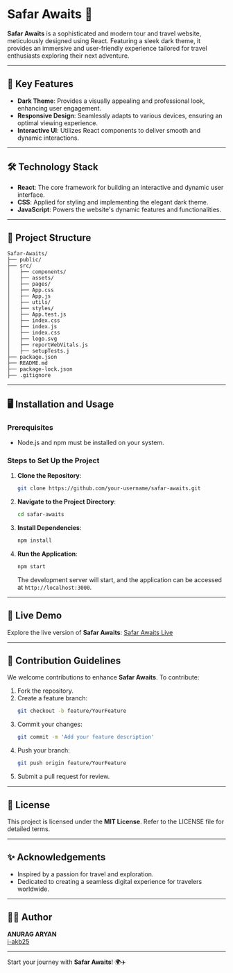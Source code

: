 # Safar Awaits 🌌

**Safar Awaits** is a sophisticated and modern tour and travel website, meticulously designed using React. Featuring a sleek dark theme, it provides an immersive and user-friendly experience tailored for travel enthusiasts exploring their next adventure.

---

## 🚀 Key Features

- **Dark Theme**: Provides a visually appealing and professional look, enhancing user engagement.
- **Responsive Design**: Seamlessly adapts to various devices, ensuring an optimal viewing experience.
- **Interactive UI**: Utilizes React components to deliver smooth and dynamic interactions.

---

## 🛠️ Technology Stack

- **React**: The core framework for building an interactive and dynamic user interface.
- **CSS**: Applied for styling and implementing the elegant dark theme.
- **JavaScript**: Powers the website's dynamic features and functionalities.

---

## 📂 Project Structure

```
Safar-Awaits/
├── public/
├── src/
│   ├── components/
│   ├── assets/
│   ├── pages/
│   ├── App.css
│   ├── App.js
│   ├── utils/
│   ├── styles/
│   ├── App.test.js
│   ├── index.css
│   ├── index.js
│   ├── index.css
│   ├── logo.svg
│   ├── reportWebVitals.js
│   ├── setupTests.j
├── package.json
├── README.md
├── package-lock.json
├── .gitignore
```

---

## 🖥️ Installation and Usage

### Prerequisites
- Node.js and npm must be installed on your system.

### Steps to Set Up the Project

1. **Clone the Repository**:
   ```bash
   git clone https://github.com/your-username/safar-awaits.git
   ```
2. **Navigate to the Project Directory**:
   ```bash
   cd safar-awaits
   ```
3. **Install Dependencies**:
   ```bash
   npm install
   ```
4. **Run the Application**:
   ```bash
   npm start
   ```
   The development server will start, and the application can be accessed at `http://localhost:3000`.

---

## 🌟 Live Demo

Explore the live version of **Safar Awaits**: [Safar Awaits Live](#)

---

## 🤝 Contribution Guidelines

We welcome contributions to enhance **Safar Awaits**. To contribute:

1. Fork the repository.
2. Create a feature branch:
   ```bash
   git checkout -b feature/YourFeature
   ```
3. Commit your changes:
   ```bash
   git commit -m 'Add your feature description'
   ```
4. Push your branch:
   ```bash
   git push origin feature/YourFeature
   ```
5. Submit a pull request for review.

---

## 📜 License

This project is licensed under the **MIT License**. Refer to the LICENSE file for detailed terms.

---

## ✨ Acknowledgements

- Inspired by a passion for travel and exploration.
- Dedicated to creating a seamless digital experience for travelers worldwide.

---

## 🧑‍💻 Author

**ANURAG ARYAN**  
[i-akb25](https://github.com/i-akb25)

---

Start your journey with **Safar Awaits**! 🌍✈️
